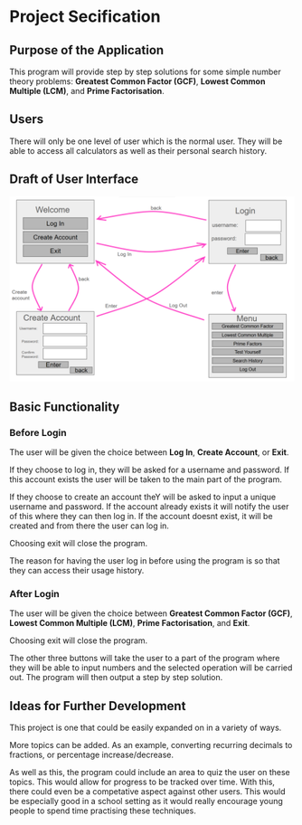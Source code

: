 # Project Secification

## Purpose of the Application

This program will provide step by step solutions for some simple number theory problems: **Greatest Common Factor (GCF)**, **Lowest Common Multiple (LCM)**, and **Prime Factorisation**. 

## Users

There will only be one level of user which is the normal user. They will be able to access all calculators as well as their personal search history.

## Draft of User Interface

![image](UIdesign.png)

## Basic Functionality 

### Before Login

The user will be given the choice between **Log In**, **Create Account**, or **Exit**. 

If they choose to log in, they will be asked for a username and password. If this account exists the user will be taken to the main part of the program.

If they choose to create an account theY will be asked to input a unique username and password. If the account already exists it will notify the user of this where they can then log in. If the account doesnt exist, it will be created and from there the user can log in.

Choosing exit will close the program.

The reason for having the user log in before using the program is so that they can access their usage history.

### After Login

The user will be given the choice between **Greatest Common Factor (GCF)**, **Lowest Common Multiple (LCM)**, **Prime Factorisation**, and **Exit**. 

Choosing exit will close the program.

The other three buttons will take the user to a part of the program where they will be able to input numbers and the selected operation will be carried out. The program will then output a step by step solution.

## Ideas for Further Development

This project is one that could be easily expanded on in a variety of ways.

More topics can be added. As an example, converting recurring decimals to fractions, or percentage increase/decrease.

As well as this, the program could include an area to quiz the user on these topics. This would allow for progress to be tracked over time. With this, there could even be a competative aspect against other users. This would be especially good in a school setting as it would really encourage young people to spend time practising these techniques.
